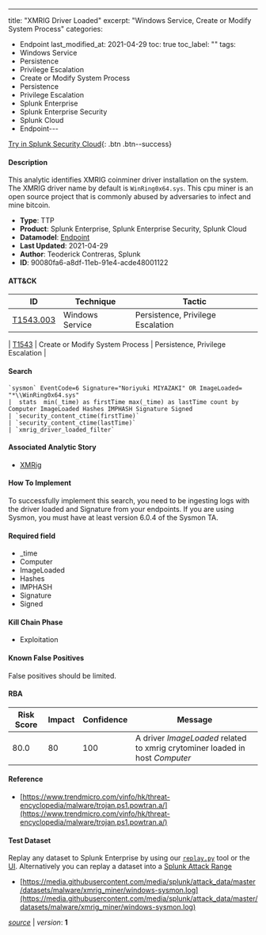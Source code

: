 ---
title: "XMRIG Driver Loaded"
excerpt: "Windows Service, Create or Modify System Process"
categories:
  - Endpoint
last_modified_at: 2021-04-29
toc: true
toc_label: ""
tags:
  - Windows Service
  - Persistence
  - Privilege Escalation
  - Create or Modify System Process
  - Persistence
  - Privilege Escalation
  - Splunk Enterprise
  - Splunk Enterprise Security
  - Splunk Cloud
  - Endpoint---



[Try in Splunk Security Cloud](https://www.splunk.com/en_us/cyber-security.html){: .btn .btn--success}

#### Description

This analytic identifies XMRIG coinminer driver installation on the system. The XMRIG driver name by default is `WinRing0x64.sys`. This cpu miner is an open source project that is commonly abused by adversaries to infect and mine bitcoin.

- **Type**: TTP
- **Product**: Splunk Enterprise, Splunk Enterprise Security, Splunk Cloud
- **Datamodel**: [Endpoint](https://docs.splunk.com/Documentation/CIM/latest/User/Endpoint)
- **Last Updated**: 2021-04-29
- **Author**: Teoderick Contreras, Splunk
- **ID**: 90080fa6-a8df-11eb-91e4-acde48001122


#### ATT&CK

| ID          | Technique   | Tactic         |
| ----------- | ----------- |--------------- |
| [T1543.003](https://attack.mitre.org/techniques/T1543/003/) | Windows Service | Persistence, Privilege Escalation |



| [T1543](https://attack.mitre.org/techniques/T1543/) | Create or Modify System Process | Persistence, Privilege Escalation |





#### Search

```
`sysmon` EventCode=6 Signature="Noriyuki MIYAZAKI" OR ImageLoaded= "*\\WinRing0x64.sys" 
|  stats  min(_time) as firstTime max(_time) as lastTime count by  Computer ImageLoaded Hashes IMPHASH Signature Signed 
| `security_content_ctime(firstTime)` 
| `security_content_ctime(lastTime)` 
| `xmrig_driver_loaded_filter`
```

#### Associated Analytic Story
* [XMRig](/stories/xmrig)


#### How To Implement
To successfully implement this search, you need to be ingesting logs with the driver loaded and Signature from your endpoints. If you are using Sysmon, you must have at least version 6.0.4 of the Sysmon TA.

#### Required field
* _time
* Computer
* ImageLoaded
* Hashes
* IMPHASH
* Signature
* Signed


#### Kill Chain Phase
* Exploitation


#### Known False Positives
False positives should be limited.


#### RBA

| Risk Score  | Impact      | Confidence   | Message      |
| ----------- | ----------- |--------------|--------------|
| 80.0 | 80 | 100 | A driver $ImageLoaded$ related to xmrig crytominer loaded in host $Computer$ |




#### Reference

* [https://www.trendmicro.com/vinfo/hk/threat-encyclopedia/malware/trojan.ps1.powtran.a/](https://www.trendmicro.com/vinfo/hk/threat-encyclopedia/malware/trojan.ps1.powtran.a/)



#### Test Dataset
Replay any dataset to Splunk Enterprise by using our [`replay.py`](https://github.com/splunk/attack_data#using-replaypy) tool or the [UI](https://github.com/splunk/attack_data#using-ui).
Alternatively you can replay a dataset into a [Splunk Attack Range](https://github.com/splunk/attack_range#replay-dumps-into-attack-range-splunk-server)

* [https://media.githubusercontent.com/media/splunk/attack_data/master/datasets/malware/xmrig_miner/windows-sysmon.log](https://media.githubusercontent.com/media/splunk/attack_data/master/datasets/malware/xmrig_miner/windows-sysmon.log)


[*source*](https://github.com/splunk/security_content/tree/develop/detections/endpoint/xmrig_driver_loaded.yml) \| *version*: **1**